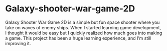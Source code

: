 # Galaxy-shooter-war-game-2D
Galaxy Shooter War Game 2D is a simple but fun space shooter where you take on waves of enemy ships. When I started learning game development, I thought it would be easy but I quickly realized how much goes into making a game. This project has been a huge learning experience, and I’m still improving it. 
